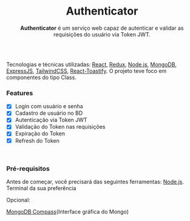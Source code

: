 <h1 align="center">Authenticator</h1>

<p align="center"><strong>Authenticator</strong> é um serviço web capaz de autenticar e validar as requisições do usuário via Token JWT.</p>

</br></br>

Tecnologias e técnicas utilizadas: [React](https://pt-br.reactjs.org/), [Redux](https://redux.js.org/), [Node.js](https://nodejs.org/en/), [MongoDB](https://www.mongodb.com/), [ExpressJS](https://expressjs.com/), [TailwindCSS](https://tailwindcss.com/), [React-Toastify](https://npm.io/package/react-toastify). O projeto teve foco em componentes do tipo Class.

### Features

- [x] Login com usuário e senha
- [x] Cadastro de usuário no BD
- [x] Autenticação via Token JWT
- [x] Validação do Token nas requisições
- [x] Expiração do Token
- [x] Refresh do Token

</br>

### Pré-requisitos

Antes de começar, você precisará das seguintes ferramentas:
[Node.js](https://nodejs.org/en/).
Terminal da sua preferência


Opcional:

[MongoDB Compass](https://www.mongodb.com/pt-br/products/compass)(Interface gráfica do Mongo)



